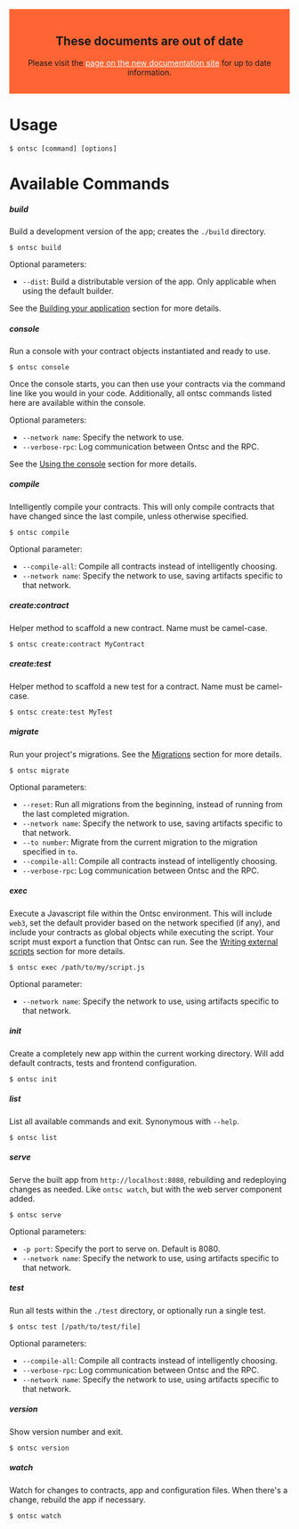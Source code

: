 <style>
  .DocumentationWarning {
    text-align: center;
    padding: 1rem;
    background:rgb(255, 101, 52);
  }

  .DocumentationWarning a {
    color: white;
  }
</style>
<section class="DocumentationWarning">
  <h1>These documents are out of date</h1>
  <p>Please visit the <a href="http://truffleframework.com/docs/advanced/commands">page on the new documentation site</a> for up to date information.</p>
</section>

# Usage

```none
$ ontsc [command] [options]
```

# Available Commands

##### build

Build a development version of the app; creates the `./build` directory.

```none
$ ontsc build
```

Optional parameters:

* `--dist`: Build a distributable version of the app. Only applicable when using the default builder.

See the [Building your application](/getting_started/build) section for more details.

##### console

Run a console with your contract objects instantiated and ready to use.

```none
$ ontsc console
```

Once the console starts, you can then use your contracts via the command line like you would in your code. Additionally, all ontsc commands listed here are available within the console.

Optional parameters:

* `--network name`: Specify the network to use.
* `--verbose-rpc`: Log communication between Ontsc and the RPC.

See the [Using the console](/getting_started/console) section for more details.

##### compile

Intelligently compile your contracts. This will only compile contracts that have changed since the last compile, unless otherwise specified.

```none
$ ontsc compile
```

Optional parameter:

* `--compile-all`: Compile all contracts instead of intelligently choosing.
* `--network name`: Specify the network to use, saving artifacts specific to that network.

##### create:contract

Helper method to scaffold a new contract. Name must be camel-case.

```none
$ ontsc create:contract MyContract
```

##### create:test

Helper method to scaffold a new test for a contract. Name must be camel-case.

```none
$ ontsc create:test MyTest
```

##### migrate

Run your project's migrations. See the [Migrations](/getting_started/migrations) section for more details.

```none
$ ontsc migrate
```

Optional parameters:

* `--reset`: Run all migrations from the beginning, instead of running from the last completed migration.
* `--network name`: Specify the network to use, saving artifacts specific to that network.
* `--to number`: Migrate from the current migration to the migration specified in `to`.
* `--compile-all`: Compile all contracts instead of intelligently choosing.
* `--verbose-rpc`: Log communication between Ontsc and the RPC.

##### exec

Execute a Javascript file within the Ontsc environment. This will include `web3`, set the default provider based on the network specified (if any), and include your contracts as global objects while executing the script. Your script must export a function that Ontsc can run. See the [Writing external scripts](/getting_started/scripts) section for more details.

```none
$ ontsc exec /path/to/my/script.js
```

Optional parameter:

* `--network name`: Specify the network to use, using artifacts specific to that network.

##### init

Create a completely new app within the current working directory. Will add default contracts, tests and frontend configuration.

```none
$ ontsc init
```

##### list

List all available commands and exit. Synonymous with `--help`.

```none
$ ontsc list
```

##### serve

Serve the built app from `http://localhost:8080`, rebuilding and redeploying changes as needed. Like `ontsc watch`, but with the web server component added.

```none
$ ontsc serve
```

Optional parameters:

* `-p port`: Specify the port to serve on. Default is 8080.
* `--network name`: Specify the network to use, using artifacts specific to that network.

##### test

Run all tests within the `./test` directory, or optionally run a single test.

```none
$ ontsc test [/path/to/test/file]
```

Optional parameters:

* `--compile-all`: Compile all contracts instead of intelligently choosing.
* `--verbose-rpc`: Log communication between Ontsc and the RPC.
* `--network name`: Specify the network to use, using artifacts specific to that network.

##### version

Show version number and exit.

```none
$ ontsc version
```

##### watch

Watch for changes to contracts, app and configuration files. When there's a change, rebuild the app if necessary.

```none
$ ontsc watch
```

<script>
  (function(i,s,o,g,r,a,m){i['GoogleAnalyticsObject']=r;i[r]=i[r]||function(){
  (i[r].q=i[r].q||[]).push(arguments)},i[r].l=1*new Date();a=s.createElement(o),
  m=s.getElementsByTagName(o)[0];a.async=1;a.src=g;m.parentNode.insertBefore(a,m)
  })(window,document,'script','https://www.google-analytics.com/analytics.js','ga');

  ga('create', 'UA-83874933-1', 'auto');
  ga('send', 'pageview');
</script>
